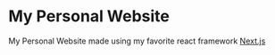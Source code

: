 # My Personal Website
My Personal Website made using my favorite react framework [Next.js](https://nextjs.org/)